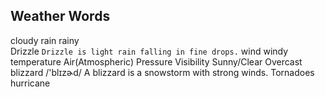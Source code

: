 ## Weather Words

cloudy
rain rainy  
Drizzle `Drizzle is light rain falling in fine drops.`
wind windy
temperature
Air(Atmospheric) Pressure
Visibility
Sunny/Clear
Overcast
blizzard /'blɪzɚd/ A blizzard is a snowstorm with strong winds.
Tornadoes
hurricane
